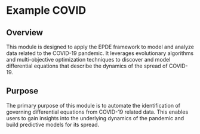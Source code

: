 # Example COVID

## Overview

This module is designed to apply the EPDE framework to model and analyze data related to the COVID-19 pandemic. It leverages evolutionary algorithms and multi-objective optimization techniques to discover and model differential equations that describe the dynamics of the spread of COVID-19.

## Purpose

The primary purpose of this module is to automate the identification of governing differential equations from COVID-19 related data. This enables users to gain insights into the underlying dynamics of the pandemic and build predictive models for its spread.
